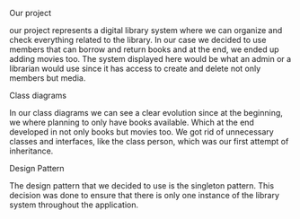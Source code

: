 Our project

our project represents a digital library system where we can organize and check everything related to
the library. In our case we decided to use members that can borrow and return books and at the end, we ended up adding 
movies too. The system displayed here would be what an admin or a librarian would use since it has access to create
and delete not only members but media.

Class diagrams

In our class diagrams we can see a clear evolution since at the beginning, we where planning to only have books available.
Which at the end developed in not only books but movies too. We got rid of unnecessary classes and interfaces, like the class
person, which was our first attempt of inheritance.

Design Pattern

The design pattern that we decided to use is the singleton pattern. This decision was done to ensure that there is only 
one instance of the library system throughout the application.
